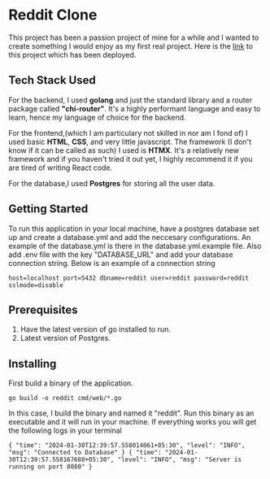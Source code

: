 # Reddit Clone

This project has been a passion project of mine for a while and I wanted to create something I would enjoy as my first real project.
Here is the [link](https://172-235-29-203.ip.linodeusercontent.com/) to this project which has been deployed.

## Tech Stack Used

For the backend, I used **golang** and just the standard library and a router package called **"chi-router"**. It's a highly performant language and easy to learn, hence my language of choice for the backend.
<br>

For the frontend,(which I am particulary not skilled in nor am I fond of) I used basic **HTML**, **CSS**, and very little javascript. The framework (I don't know if it can be called as such) I used is **HTMX**. It's a relatively new framework and if you haven't tried it out yet, I highly recommend it if you are tired of writing React code.

For the database,I used **Postgres** for storing all the user data.

## Getting Started

To run this application in your local machine, have a postgres database set up and create a database.yml and add the neccesary configurations. An example of the database.yml is there in the database.yml.example file.
Also add .env file with the key "DATABASE_URL" and add your database connection string. Below is an example of a connection string

`host=localhost port=5432 dbname=reddit user=reddit password=reddit sslmode=disable`



## Prerequisites

1. Have the latest version of go installed to run.
2. Latest version of Postgres.

## Installing

First build a binary of the application.

`go build -o reddit cmd/web/*.go`

In this case, I build the binary and named it "reddit". Run this binary as an executable and it will run in your machine.
If everything works you will get the following logs in your terminal

`{
  "time": "2024-01-30T12:39:57.558014061+05:30",
  "level": "INFO",
  "msg": "Connected to Database"
}
{
  "time": "2024-01-30T12:39:57.558167688+05:30",
  "level": "INFO",
  "msg": "Server is running on port 8080"
}
`
